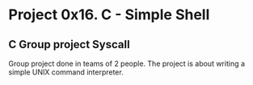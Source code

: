 # Project 0x16. C - Simple Shell
## C Group project Syscall
Group project done in teams of 2 people.
The project is about writing a simple UNIX command interpreter.
